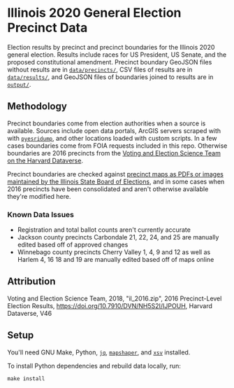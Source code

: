 # Illinois 2020 General Election Precinct Data

Election results by precinct and precinct boundaries for the Illinois 2020 general election. Results include races for US President, US Senate, and the proposed constitutional amendment. Precinct boundary GeoJSON files without results are in [`data/precincts/`](./data/precincts/), CSV files of results are in [`data/results/`](./data/results/), and GeoJSON files of boundaries joined to results are in [`output/`](./output/).

## Methodology

Precinct boundaries come from election authorities when a source is available. Sources include open data portals, ArcGIS servers scraped with with [`pyesridump`](https://github.com/openaddresses/pyesridump), and other locations loaded with custom scripts. In a few cases boundaries come from FOIA requests included in this repo. Otherwise boundaries are 2016 precincts from the [Voting and Election Science Team on the Harvard Dataverse](https://doi.org/10.7910/DVN/NH5S2I/IJPOUH).

Precinct boundaries are checked against [precinct maps as PDFs or images maintained by the Illinois State Board of Elections](https://www.elections.il.gov/precinctmaps/), and in some cases when 2016 precincts have been consolidated and aren't otherwise available they're modified here.

### Known Data Issues

- Registration and total ballot counts aren't currently accurate
- Jackson county precincts Carbondale 21, 22, 24, and 25 are manually edited based off of approved changes
- Winnebago county precincts Cherry Valley 1, 4, 9 and 12 as well as Harlem 4, 16 18 and 19 are manually edited based off of maps online

## Attribution

Voting and Election Science Team, 2018, "il_2016.zip", 2016 Precinct-Level Election Results, https://doi.org/10.7910/DVN/NH5S2I/IJPOUH, Harvard Dataverse, V46

## Setup

You'll need GNU Make, Python, [`jq`](https://stedolan.github.io/jq/), [`mapshaper`](https://github.com/mbloch/mapshaper/), and [`xsv`](https://github.com/burntsushi/xsv) installed.

To install Python dependencies and rebuild data locally, run:

```shell
make install
```
